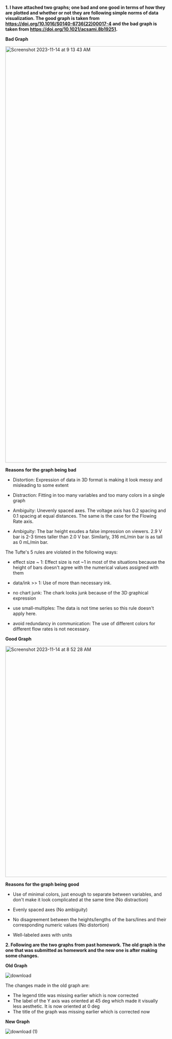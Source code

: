 **1. I have attached two graphs; one bad and one good in terms of how they are plotted and whether or not they are following simple norms of data visualization. The good graph is taken from https://doi.org/10.1016/S0140-6736(22)00017-4 and the bad graph is taken from https://doi.org/10.1021/acsami.8b19251.**




**Bad Graph**

<img width="1301" alt="Screenshot 2023-11-14 at 9 13 43 AM" src="https://github.com/himalachudel/FDSFE_HAcharya/assets/144074437/d300576a-597f-4be2-8df4-1b213af2a0fa">

**Reasons for the graph being bad**

- Distortion: Expression of data in 3D format is making it look messy and misleading to some extent
  
- Distraction: Fitting in too many variables and too many colors in a single graph
  
- Ambiguity: Unevenly spaced axes. The voltage axis has 0.2 spacing and 0.1 spacing at equal 
  distances. The same is the case for the Flowing Rate axis.
  
- Ambiguity: The bar height exudes a false impression on viewers. 2.9 V bar is 2-3 times 
  taller than 2.0 V bar. Similarly, 316 mL/min bar is as tall as 0 mL/min bar.


The Tufte's 5 rules are violated in the following ways:

- effect size ~ 1: Effect size is not ~1 in most of the situations because the height of bars doesn't agree with the numerical values 
  assigned with them

- data/ink >> 1: Use of more than necessary ink.

- no chart junk: The chark looks junk because of the 3D graphical expression

- use small-multiples: The data is not time series so this rule doesn't apply here.
  
- avoid redundancy in communication: The use of different colors for different flow rates is not necessary.






**Good Graph**

<img width="722" alt="Screenshot 2023-11-14 at 8 52 28 AM" src="https://github.com/himalachudel/FDSFE_HAcharya/assets/144074437/e12c8078-b002-45f4-b57c-9c9e9945d400">




**Reasons for the graph being good**

- Use of minimal colors, just enough to separate between variables, and don't make it 
  look complicated at the same time (No distraction)

- Evenly spaced axes (No ambiguity)

- No disagreement between the heights/lengths of the bars/lines and their 
  corresponding numeric values (No distortion)
  
- Well-labeled axes with units











**2. Following are the two graphs from past homework. The old graph is the one that was submitted as homework and the new one is after making some changes.**

**Old Graph** 


![download](https://github.com/himalachudel/FDSFE_HAcharya/assets/144074437/c479bc75-c48b-4b54-9573-7463e0aa8f35)



The changes made in the old graph are:
- The legend title was missing earlier which is now corrected
- The label of the Y axis was oriented at 45 deg which made it visually less aesthetic. It is now oriented at 0 deg
- The title of the graph was missing earlier which is corrected now

**New Graph**


![download (1)](https://github.com/himalachudel/FDSFE_HAcharya/assets/144074437/74b576dc-cd25-4e08-b4d9-83da4713c6cd)


